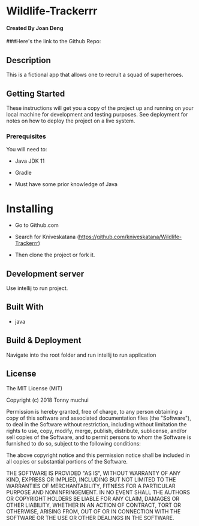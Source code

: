 # Wildlife-Trackerrr

#### Created By **Joan Deng**

###Here's the link to the Github Repo:

## Description

This is a fictional app that allows one to recruit a squad of superheroes.

## Getting Started
These instructions will get you a copy of the project up and running on your local machine for development and testing purposes. See deployment for notes on how to deploy the project on a live system.

### Prerequisites

You will need to:

* Java JDK 11

* Gradle

* Must have some prior knowledge of Java

# Installing

* Go to Github.com

* Search for Kniveskatana (https://github.com/kniveskatana/Wildlife-Trackerrr) 

* Then clone the project or fork it.

## Development server

Use intellij to run project.
## Built With

* java

## Build & Deployment

Navigate into the root folder and run intellij to run application

## License

The MIT License (MIT)

Copyright (c) 2018 Tonny muchui

Permission is hereby granted, free of charge, to any person obtaining a copy of this software and associated documentation files (the "Software"), to deal in the Software without restriction, including without limitation the rights to use, copy, modify, merge, publish, distribute, sublicense, and/or sell copies of the Software, and to permit persons to whom the Software is furnished to do so, subject to the following conditions:

The above copyright notice and this permission notice shall be included in all copies or substantial portions of the Software.

THE SOFTWARE IS PROVIDED "AS IS", WITHOUT WARRANTY OF ANY KIND, EXPRESS OR IMPLIED, INCLUDING BUT NOT LIMITED TO THE WARRANTIES OF MERCHANTABILITY, FITNESS FOR A PARTICULAR PURPOSE AND NONINFRINGEMENT. IN NO EVENT SHALL THE AUTHORS OR COPYRIGHT HOLDERS BE LIABLE FOR ANY CLAIM, DAMAGES OR OTHER LIABILITY, WHETHER IN AN ACTION OF CONTRACT, TORT OR OTHERWISE, ARISING FROM, OUT OF OR IN CONNECTION WITH THE SOFTWARE OR THE USE OR OTHER DEALINGS IN THE SOFTWARE.